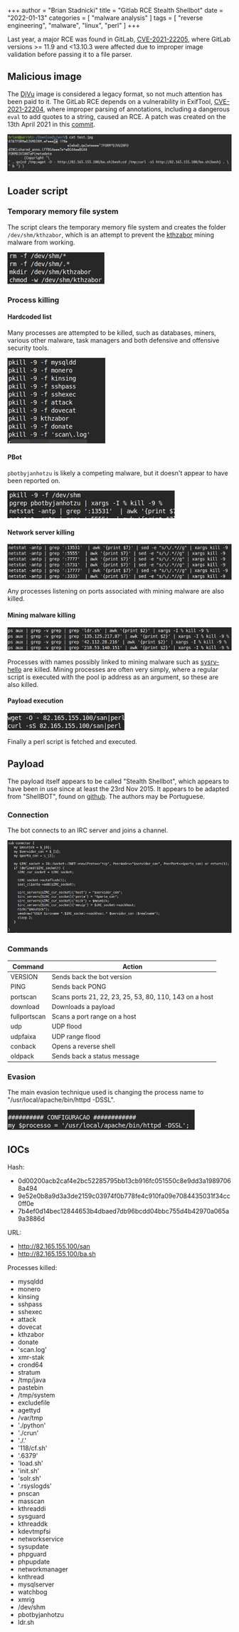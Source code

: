 +++
author = "Brian Stadnicki"
title = "Gitlab RCE Stealth Shellbot"
date = "2022-01-13"
categories = [ "malware analysis" ]
tags = [ "reverse engineering", "malware", "linux", "perl" ]
+++

Last year, a major RCE was found in GitLab, [CVE-2021-22205](https://cve.mitre.org/cgi-bin/cvename.cgi?name=CVE-2021-22205), where GitLab versions >= 11.9 and <13.10.3 were affected due to improper image validation before passing it to a file parser.

## Malicious image

The [DjVu](http://fileformats.archiveteam.org/wiki/DjVu) image is considered a legacy format, so not much attention has been paid to it. The GitLab RCE depends on a vulnerability in ExifTool, [CVE-2021-22204](https://cve.mitre.org/cgi-bin/cvename.cgi?name=CVE-2021-22204), where improper parsing of annotations, including a dangerous `eval` to add quotes to a string, caused an RCE. A patch was created on the 13th April 2021 in this [commit](https://github.com/exiftool/exiftool/commit/cf0f4e7dcd024ca99615bfd1102a841a25dde031#diff-fa0d652d10dbcd246e6b1df16c1e992931d3bb717a7e36157596b76bdadb3800L233).

![A shell script is fetched and executed](/posts/malware-gitlab-perlbot/malicious-image-contents.png)

## Loader script

### Temporary memory file system

The script clears the temporary memory file system and creates the folder `/dev/shm/kthzabor`, which is an attempt to prevent the [kthzabor](https://forum.gitlab.com/t/process-gitlab-named-kthzabor-is-using-90-of-cpu/61220) mining malware from working.

![](/posts/malware-gitlab-perlbot/loader-tmpfs.png)

### Process killing

#### Hardcoded list

Many processes are attempted to be killed, such as databases, miners, various other malware, task managers and both defensive and offensive security tools.

![](/posts/malware-gitlab-perlbot/loader-hardcoded-list.png)

#### PBot

`pbotbyjanhotzu` is likely a competing malware, but it doesn't appear to have been reported on.

![](/posts/malware-gitlab-perlbot/loader-pbot.png)

#### Network server killing

![](/posts/malware-gitlab-perlbot/loader-network-servers.png)

Any processes listening on ports associated with mining malware are also killed.

#### Mining malware killing

![](/posts/malware-gitlab-perlbot/loader-mining-malware.png)

Processes with names possibly linked to mining malware such as [sysrv-hello](https://www.lacework.com/blog/sysrv-hello-expands-infrastructure/) are killed. Mining processes are often very simply, where a regular script is executed with the pool ip address as an argument, so these are also killed.

#### Payload execution

![](/posts/malware-gitlab-perlbot/loader-payload.png)

Finally a perl script is fetched and executed.

## Payload

The payload itself appears to be called "Stealth Shellbot", which appears to have been in use since at least the 23rd Nov 2015. It appears to be adapted from "ShellBOT", found on [github](https://github.com/Shadow-Network/perl-scripts/blob/master/Stealth%20ShellBot%20Verson%200.2.pl). The authors may be Portuguese.

### Connection

The bot connects to an IRC server and joins a channel.

![](/posts/malware-gitlab-perlbot/payload-irc-connect.png)

### Commands

Command         | Action
----------------|----------------------------------------------
VERSION         | Sends back the bot version
PING            | Sends back PONG
portscan        | Scans ports 21, 22, 23, 25, 53, 80, 110, 143 on a host
download        | Downloads a payload
fullportscan    | Scans a port range on a host
udp             | UDP flood
udpfaixa        | UDP range flood
conback         | Opens a reverse shell
oldpack         | Sends back a status message

### Evasion

The main evasion technique used is changing the process name to "/usr/local/apache/bin/httpd -DSSL".

![](/posts/malware-gitlab-perlbot/payload-evasion.png)

## IOCs

Hash:

 - 0d00200acb2caf4e2bc52285795bb13cb916fc051550c8e9dd3a19897068a494
 - 9e52e0b8a9d3a3de2159c03974f0b778fe4c910fa09e7084435031f34cc0ff0e
 - 7b4ef0d14bec12844653b4dbaed7db96bcdd04bbc755d4b42970a065a9a3886d

URL:

 - http://82.165.155.100/san
 - http://82.165.155.100/ba.sh

Processes killed:

 - mysqldd
 - monero
 - kinsing
 - sshpass
 - sshexec
 - attack
 - dovecat
 - kthzabor
 - donate
 - 'scan\.log'
 - xmr-stak
 - crond64
 - stratum
 - /tmp/java
 - pastebin
 - /tmp/system
 - excludefile
 - agettyd
 - /var/tmp
 - '\./python'
 - '\./crun'
 - '\./\.'
 - '118/cf\.sh'
 - '\.6379'
 - 'load\.sh'
 - 'init\.sh'
 - 'solr\.sh'
 - '\.rsyslogds'
 - pnscan
 - masscan
 - kthreaddi
 - sysguard
 - kthreaddk
 - kdevtmpfsi
 - networkservice
 - sysupdate
 - phpguard
 - phpupdate
 - networkmanager
 - knthread
 - mysqlserver
 - watchbog
 - xmrig
 - /dev/shm
 - pbotbyjanhotzu
 - ldr.sh
 